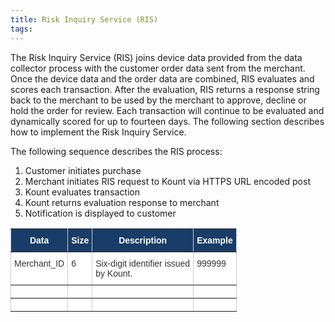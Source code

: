 ```yaml
---
title: Risk Inquiry Service (RIS)
tags:
---
```


The Risk Inquiry Service (RIS) joins device data provided from the data collector process with the customer order data sent from the merchant. Once the device data and the order data are combined, RIS evaluates and scores each transaction. After the evaluation, RIS returns a response string back to the merchant to be used by the merchant to approve, decline or hold the order for review. Each transaction will continue to be evaluated and dynamically scored for up to fourteen days. The following section describes how to implement the Risk Inquiry Service.

The following sequence describes the RIS process:
1.	Customer initiates purchase
2.	Merchant initiates RIS request to Kount via HTTPS URL encoded post
3.	Kount evaluates transaction
4.	Kount returns evaluation response to merchant
5.	Notification is displayed to customer

<style type="text/css">
.tg  {border-collapse:collapse;border-spacing:0;border-color:#ccc;}
.tg td{font-family:Arial, sans-serif;font-size:14px;padding:10px 5px;border-style:solid;border-width:1px;overflow:hidden;word-break:normal;border-color:#ccc;color:#333;background-color:#fff;}
.tg th{font-family:Arial, sans-serif;font-size:14px;font-weight:normal;padding:10px 5px;border-style:solid;border-width:1px;overflow:hidden;word-break:normal;border-color:#ccc;color:#333;background-color:#f0f0f0;}
.tg .tg-wgsn{font-family:Arial, Helvetica, sans-serif !important;;border-color:inherit;text-align:left;vertical-align:top}
.tg .tg-v1a8{font-weight:bold;font-family:"Arial Black", Gadget, sans-serif !important;;background-color:#193d68;color:#ffffff;border-color:inherit;text-align:center;vertical-align:top}
.tg .tg-wesv{font-family:"Arial Black", Gadget, sans-serif !important;;border-color:inherit;text-align:left;vertical-align:top}
</style>
<table class="tg">
  <tr>
    <th class="tg-v1a8">Data</th>
    <th class="tg-v1a8">Size</th>
    <th class="tg-v1a8">Description</th>
    <th class="tg-v1a8">Example</th>
  </tr>
  <tr>
    <td class="tg-wgsn">Merchant_ID</td>
    <td class="tg-wgsn">6</td>
    <td class="tg-wgsn">Six-digit identifier issued<br>by Kount.</td>
    <td class="tg-wgsn">999999</td>
  </tr>
  <tr>
    <td class="tg-wesv"></td>
    <td class="tg-wesv"></td>
    <td class="tg-wesv"></td>
    <td class="tg-wesv"></td>
  </tr>
  <tr>
    <td class="tg-wesv"></td>
    <td class="tg-wesv"></td>
    <td class="tg-wesv"></td>
    <td class="tg-wesv"></td>
  </tr>
</table>
